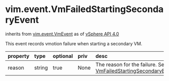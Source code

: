 vim.event.VmFailedStartingSecondaryEvent
========================================
inherits from [vim.event.VmEvent](docs/vim.event.VmEvent.md)
as of [vSphere API 4.0](vim.version.md#vim.version.version5)


This event records vmotion failure when starting a secondary VM.

| property | type | optional | priv | desc |
|:---------|:-----|:---------|:-----|:-----|
| reason | string | true | None | The reason for the failure.   See <a href="vim.event.VmFailedStartingSecondaryEvent.FailureReason.md">VmFailedStartingSecondaryEventFailureReason</a> |


